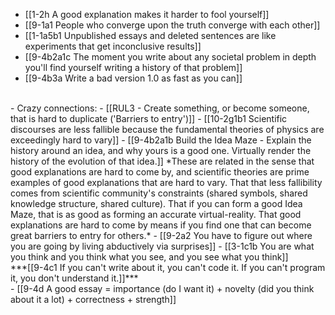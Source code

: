 - [[1-2h A good explanation makes it harder to fool yourself]]
- [[9-1a1 People who converge upon the truth converge with each other]]
- [[1-1a5b1 Unpublished essays and deleted sentences are like experiments that get inconclusive results]]
- [[9-4b2a1c The moment you write about any societal problem in depth you'll find yourself writing a history of that problem]]
- [[9-4b3a Write a bad version 1.0 as fast as you can]]
<br>
- Crazy connections:
- [[RUL3 - Create something, or become someone, that is hard to duplicate ('Barriers to entry')]]
- [[10-2g1b1 Scientific discourses are less fallible because the fundamental theories of physics are exceedingly hard to vary]]
- [[9-4b2a1b Build the Idea Maze - Explain the history around an idea, and why yours is a good one. Virtually render the history of the evolution of that idea.]]
*These are related in the sense that good explanations are hard to come by, and scientific theories are prime examples of good explanations that are hard to vary. That that less fallibility comes from scientific community's constraints (shared symbols, shared knowledge structure, shared culture). That if you can form a good Idea Maze, that is as good as forming an accurate virtual-reality. That good explanations are hard to come by means if you find one that can become great barriers to entry for others.*
- [[9-2a2 You have to figure out where you are going by living abductively via surprises]]
- [[3-1c1b You are what you think and you think what you see, and you see what you think]]
<br>
***[[9-4c1 If you can't write about it, you can't code it. If you can't program it, you don't understand it.]]***
<br>
- [[9-4d A good essay = importance (do I want it) + novelty (did you think about it a lot) + correctness + strength]]
